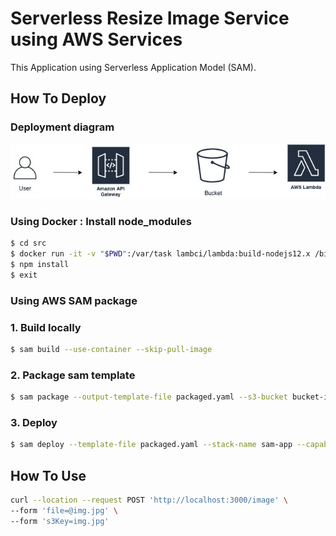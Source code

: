 # Serverless Resize Image Service using AWS Services

This Application using Serverless Application Model (SAM).

## How To Deploy

### Deployment diagram

![Alt text](img.jpg?raw=true "Resize Image SAM Diagram")

### Using Docker : Install node_modules

```bash
$ cd src
$ docker run -it -v "$PWD":/var/task lambci/lambda:build-nodejs12.x /bin/bash
$ npm install
$ exit
```

### Using AWS SAM package
### 1. Build locally

```bash
$ sam build --use-container --skip-pull-image
````

### 2. Package sam template

```bash
$ sam package --output-template-file packaged.yaml --s3-bucket bucket-images-resizer
```

### 3. Deploy

```bash
$ sam deploy --template-file packaged.yaml --stack-name sam-app --capabilities CAPABILITY_IAM
```

## How To Use


```bash
curl --location --request POST 'http://localhost:3000/image' \
--form 'file=@img.jpg' \
--form 's3Key=img.jpg'
```
